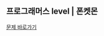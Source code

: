 ##  프로그래머스 level |  폰켓몬

 
[문제 바로가기](https://school.programmers.co.kr/learn/courses/30/lessons/1845)